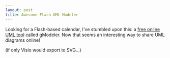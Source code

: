 ```yaml
---
layout: post
title: Awesome Flash UML Modeler
---
```


Looking for a Flash-based calendar, I've stumbled upon this: a 
<a title="gModeler.com - free online UML diagramming and documentation tool" href="http://www.gskinner.com/gmodeler/">free online UML tool</a> called gModeler. Now that seems an interesting way to share UML diagrams online!

(if only Visio would export to SVG...)


